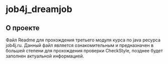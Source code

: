 # job4j_dreamjob

## О проекте

Файл Readme для прохождения третьего модуля курса по java ресурса job4j.ru.
Данный файл является ознакомительным и предназначен в большей степени для прохождения проверки CheckStyle, позднее будет заполнен актуальной информацией.